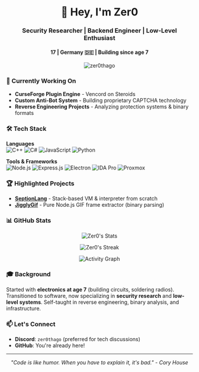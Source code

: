 <h1 align="center">👋 Hey, I'm Zer0</h1>
<h3 align="center">Security Researcher | Backend Engineer | Low-Level Enthusiast</h3>
<h4 align="center">17 | Germany 🇩🇪 | Building since age 7</h4>

<p align="center">
  <img src="https://komarev.com/ghpvc/?username=zer0thago&label=Profile%20views&color=0e75b6&style=flat" alt="zer0thago" />
</p>

### 🎯 Currently Working On
- **CurseForge Plugin Engine** - Vencord on Steroids
- **Custom Anti-Bot System** - Building proprietary CAPTCHA technology
- **Reverse Engineering Projects** - Analyzing protection systems & binary formats

### 🛠️ Tech Stack

**Languages**  
![C++](https://img.shields.io/badge/C++-00599C?style=for-the-badge&logo=cplusplus&logoColor=white)
![C#](https://img.shields.io/badge/C%23-239120?style=for-the-badge&logo=csharp&logoColor=white)
![JavaScript](https://img.shields.io/badge/JavaScript-F7DF1E?style=for-the-badge&logo=javascript&logoColor=black)
![Python](https://img.shields.io/badge/Python-3776AB?style=for-the-badge&logo=python&logoColor=white)

**Tools & Frameworks**  
![Node.js](https://img.shields.io/badge/Node.js-339933?style=for-the-badge&logo=nodedotjs&logoColor=white)
![Express.js](https://img.shields.io/badge/Express.js-000000?style=for-the-badge&logo=express&logoColor=white)
![Electron](https://img.shields.io/badge/Electron-47848F?style=for-the-badge&logo=electron&logoColor=white)
![IDA Pro](https://img.shields.io/badge/IDA_Pro-2C2D72?style=for-the-badge&logo=hex&logoColor=white)
![Proxmox](https://img.shields.io/badge/Proxmox-E57000?style=for-the-badge&logo=proxmox&logoColor=white)

### 🏆 Highlighted Projects
- **[SeptionLang](https://github.com/Zer0thago/SeptionLang)** - Stack-based VM & interpreter from scratch
- **[JigglyGif](https://github.com/Zer0thago/JigglyGif)** - Pure Node.js GIF frame extractor (binary parsing)

### 📊 GitHub Stats

<p align="center">
  <img src="https://github-readme-stats.vercel.app/api?username=zer0thago&show_icons=true&theme=radical&hide_border=true" alt="Zer0's Stats" />
</p>

<p align="center">
  <img src="https://github-readme-streak-stats.herokuapp.com/?user=zer0thago&theme=radical&hide_border=true" alt="Zer0's Streak" />
</p>

<p align="center">
  <img src="https://github-readme-activity-graph.vercel.app/graph?username=zer0thago&theme=redical&hide_border=true" alt="Activity Graph" />
</p>

### 🎓 Background
Started with **electronics at age 7** (building circuits, soldering radios). Transitioned to software, now specializing in **security research** and **low-level systems**. Self-taught in reverse engineering, binary analysis, and infrastructure.

### 📫 Let's Connect
- **Discord**: `zer0thago` (preferred for tech discussions)
- **GitHub**: You're already here!

---

<p align="center">
  <i>"Code is like humor. When you have to explain it, it's bad." - Cory House</i>
</p>
